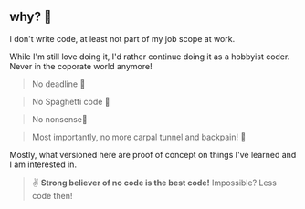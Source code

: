 ## why? &#129300;

I don't write code, at least not part of my job scope at work.

While I'm still love doing it, I'd rather continue doing it as a hobbyist coder. Never in the coporate world anymore!

> No deadline &#129326; 

> No Spaghetti code &#129327; 

> No nonsense&#128162; 

> Most importantly, no more carpal tunnel and backpain! &#129301;


Mostly, what versioned here are proof of concept on things I've learned and I am interested in.

> &#9996; **Strong believer of no code is the best code!** Impossible? Less code then! 
